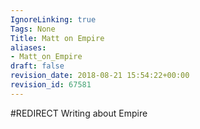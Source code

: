 ```yaml
---
IgnoreLinking: true
Tags: None
Title: Matt on Empire
aliases:
- Matt_on_Empire
draft: false
revision_date: 2018-08-21 15:54:22+00:00
revision_id: 67581
---
```


#REDIRECT Writing about Empire